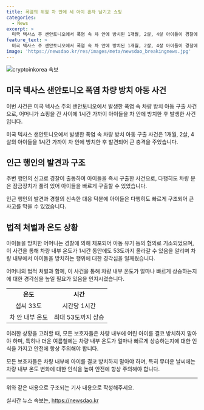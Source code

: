 ```yaml
---
title: 폭염의 위험 차 안에 세 아이 혼자 남기고 쇼핑
categories:
  - News
excerpt: >
  미국 텍사스 주 샌안토니오에서 폭염 속 차 안에 방치된 1개월, 2살, 4살 아이들이 경찰에 의해 구조됐다. 엄마는 쇼핑을 하러 갔다가 아이들을 차 안에 50분 동안 방치하고 있었으며, 경찰에 체포됐다. 외부 온도가 33도인 차 안은 1시간이 지나면 53도까지 올라갈 수 있어, 아이들은 다행히 큰 이상 없이 병원으로 옮겨져 치료를 받고 있다. #미국 #폭염 #아동유기 #샌안토니오
feature_text: >
  미국 텍사스 주 샌안토니오에서 폭염 속 차 안에 방치된 1개월, 2살, 4살 아이들이 경찰에 의해 구조됐다. 엄마는 쇼핑을 하러 갔다가 아이들을 차 안에 50분 동안 방치하고 있었으며, 경찰에 체포됐다. 외부 온도가 33도인 차 안은 1시간이 지나면 53도까지 올라갈 수 있어, 아이들은 다행히 큰 이상 없이 병원으로 옮겨져 치료를 받고 있다. #미국 #폭염 #아동유기 #샌안토니오
image: 'https://newsdao.kr/res/images/meta/newsdao_breakingnews.jpg'
---
```


<p><img src="https://newsdao.kr/res/images/meta/newsdao_breakingnews.jpg" alt="cryptoinkorea 속보" /></p>

<h2 data-ke-size="size26">미국 텍사스 샌안토니오 폭염 차량 방치 아동 사건</h2>

<p>이번 사건은 미국 텍사스 주의 샌안토니오에서 발생한 폭염 속 차량 방치 아동 구출 사건으로, 어머니가 쇼핑을 간 사이에 1시간 가까이 아이들을 차 안에 방치한 후 발생한 사건입니다.</p>

<p data-ke-size="size16">미국 텍사스 샌안토니오에서 발생한 폭염 속 차량 방치 아동 구출 사건은 1개월, 2살, 4살의 아이들을 1시간 가까이 차 안에 방치한 후 발견되어 큰 충격을 주었습니다.</p>

<h2 data-ke-size="size24">인근 행인의 발견과 구조</h2>

<p>주변 행인의 신고로 경찰이 출동하여 아이들을 즉시 구출한 사건으로, 다행히도 차량 문은 잠금장치가 풀려 있어 아이들을 빠르게 구출할 수 있었습니다.</p>

<p data-ke-size="size16">인근 행인의 발견과 경찰의 신속한 대응 덕분에 아이들은 다행히도 빠르게 구조되어 큰 사고를 막을 수 있었습니다.</p>

<h2 data-ke-size="size24">법적 처벌과 온도 상황</h2>

<p>아이들을 방치한 어머니는 경찰에 의해 체포되어 아동 유기 등의 혐의로 기소되었으며, 이 사건을 통해 차량 내부 온도가 1시간 동안에도 53도까지 올라갈 수 있음을 알리며 차량 내부에서 아이들을 방치하는 행위에 대한 경각심을 일깨웠습니다.</p>

<p data-ke-size="size16">어머니의 법적 처벌과 함께, 이 사건을 통해 차량 내부 온도가 얼마나 빠르게 상승하는지에 대한 경각심을 높일 필요가 있음을 인지시켰습니다.</p>

<table>
    <tbody>
        <tr>
            <td style="text-align: center; height: 17px;"><b>온도</b></td>
            <td style="text-align: center; height: 17px;"><b>시간</b></td>
        </tr>
        <tr>
            <td style="text-align: center; height: 17px;">섭씨 33도</td>
            <td style="text-align: center; height: 17px;">시간당 1시간</td>
        </tr>
        <tr>
            <td style="text-align: center; height: 17px;">차 안 내부 온도</td>
            <td style="text-align: center; height: 17px;">최대 53도까지 상승</td>
        </tr>
    </tbody>
</table>

<p>이러한 상황을 고려할 때, 모든 보호자들은 차량 내부에 어린 아이를 결코 방치하지 말아야 하며, 특히나 더운 여름철에는 차량 내부 온도가 얼마나 빠르게 상승하는지에 대한 인식을 가지고 안전에 항상 주의해야 합니다.</p>

<p data-ke-size="size16">모든 보호자들은 차량 내부에 아이를 결코 방치하지 말아야 하며, 특히 무더운 날씨에는 차량 내부 온도 변화에 대한 인식을 높여 안전에 항상 주의해야 합니다.</p>

<hr>

<p>위와 같은 내용으로 구조되는 기사 내용으로 작성해주세요.</p>
실시간 뉴스 속보는, <a href="https://newsdao.kr" rel="dofollow">https://newsdao.kr</a>


